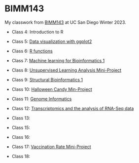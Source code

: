 # BIMM143

My classwork from [BIMM143](https://bioboot.github.io/bimm143_W23/) at UC San Diego Winter 2023.

- Class 4: Introduction to R

- Class 5: [Data visualization with ggplot2](https://github.com/omchu/bimm143_github/blob/main/class05/class05.md)

- Class 6: [R functions](https://github.com/omchu/bimm143_github/blob/main/class06/class06.md)

- Class 7: [Machine learning for Bioinformatics 1](https://github.com/omchu/bimm143_github/blob/main/class07/class07.md)

- Class 8: [Unsupervised Learning Analysis Mini-Project](https://github.com/omchu/bimm143_github/blob/main/class08_mini_project/class08.md)

- Class 9: [Structural Bioinformatics 1](https://github.com/omchu/bimm143_github/blob/main/class09/class09.md)

- Class 10: [Halloween Candy Min-Project](https://github.com/omchu/bimm143_github/blob/main/class10/class10.md)

- Class 11: [Genome Informatics](https://github.com/omchu/bimm143_github/blob/main/class11/class11.md)

- Class 12: [Transcriptomics and the analysis of RNA-Seq data](https://github.com/omchu/bimm143_github/blob/main/class12/class12.md)

- Class 13:
- Class 15:
- Class 16: 
- Class 17: [Vaccination Rate Mini-Project](https://github.com/omchu/bimm143_github/blob/main/class17/class17.md)

- Class 18: 

